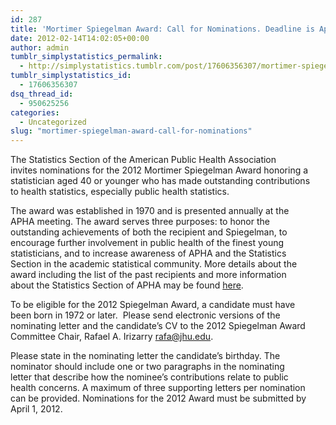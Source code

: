 ```yaml
---
id: 287
title: 'Mortimer Spiegelman Award: Call for Nominations. Deadline is April 1, 2012'
date: 2012-02-14T14:02:05+00:00
author: admin
tumblr_simplystatistics_permalink:
  - http://simplystatistics.tumblr.com/post/17606356307/mortimer-spiegelman-award-call-for-nominations
tumblr_simplystatistics_id:
  - 17606356307
dsq_thread_id:
  - 950625256
categories:
  - Uncategorized
slug: "mortimer-spiegelman-award-call-for-nominations"
---
```

<span>The Statistics Section of the American Public Health Association</span>  
<span>invites nominations for the 2012 Mortimer </span><span class="il">Spiegelman</span><span> Award honoring a</span>  
<span>statistician aged 40 or younger who has made outstanding contributions</span>  
<span>to health statistics, especially public health statistics.</span>

<span>The award was established in 1970 and is presented annually at the</span>  
<span>APHA meeting. The award serves three purposes: to honor the</span>  
<span>outstanding achievements of both the recipient and </span><span class="il">Spiegelman</span><span>, to</span>  
<span>encourage further involvement in public health of the finest young</span>  
<span>statisticians, and to increase awareness of APHA and the Statistics</span>  
<span>Section in the academic statistical community. More details about the</span>  
<span>award including the list of the past recipients and more information</span>  
<span>about the Statistics Section of APHA may be found <a href="http://www.apha.org/membergroups/sections/aphasections/stats/about/spiegelman.htm" target="_blank">here</a>.</span>

<span>To be eligible for the 2012 </span><span class="il">Spiegelman</span><span> Award, a candidate must have</span>  
<span>been born in 1972 or later.  Please send electronic versions of the</span>  
<span>nominating letter and the candidate&#8217;s CV to the 2012 </span><span class="il">Spiegelman</span><span> Award</span>  
<span>Committee Chair, Rafael A. Irizarry </span><a href="mailto:rafa@jhu.edu" target="_blank">rafa@jhu.edu</a><span>.</span>

<span>Please state in the nominating letter the candidate&#8217;s birthday. The</span>  
<span>nominator should include one or two paragraphs in the nominating</span>  
<span>letter that describe how the nominee&#8217;s contributions relate to public</span>  
<span>health concerns. A maximum of three supporting letters per nomination</span>  
<span>can be provided. Nominations for the 2012 Award must be submitted by</span>  
<span>April 1, 2012.</span>
